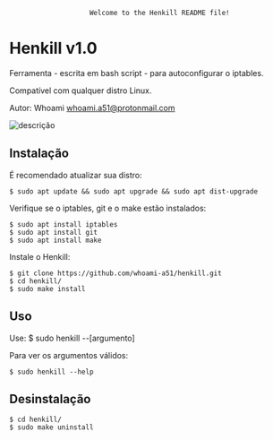 						Welcome to the Henkill README file!    

Henkill v1.0
=============

Ferramenta - escrita em bash script - para autoconfigurar o iptables. 

Compatível com qualquer distro Linux.

Autor: Whoami <whoami.a51@protonmail.com>

![descrição](/imgs/henkill.png)  

Instalação
-----------

É recomendado atualizar sua distro:
 
    $ sudo apt update && sudo apt upgrade && sudo apt dist-upgrade

Verifique se o iptables, git e o make estão instalados:
 
    $ sudo apt install iptables
    $ sudo apt install git
    $ sudo apt install make

Instale o Henkill:

    $ git clone https://github.com/whoami-a51/henkill.git
    $ cd henkill/
    $ sudo make install
    
Uso
----

Use: $ sudo henkill --[argumento]

Para ver os argumentos válidos:

    $ sudo henkill --help


Desinstalação
--------------

    $ cd henkill/
    $ sudo make uninstall
    
